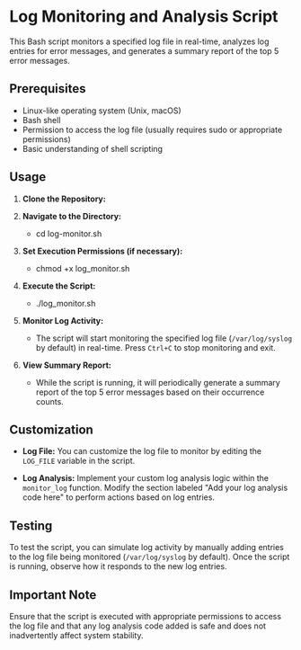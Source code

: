# Log Monitoring and Analysis Script

This Bash script monitors a specified log file in real-time, analyzes log entries for error messages, and generates a summary report of the top 5 error messages.


## Prerequisites

- Linux-like operating system (Unix, macOS)
- Bash shell
- Permission to access the log file (usually requires sudo or appropriate permissions)
- Basic understanding of shell scripting

## Usage

1. **Clone the Repository:**

2. **Navigate to the Directory:**
    - cd log-monitor.sh
3. **Set Execution Permissions (if necessary):**
    - chmod +x log_monitor.sh


4. **Execute the Script:**
    - ./log_monitor.sh


5. **Monitor Log Activity:**
    - The script will start monitoring the specified log file (`/var/log/syslog` by default) in real-time. Press `Ctrl+C` to stop monitoring and exit.

6. **View Summary Report:**
    - While the script is running, it will periodically generate a summary report of the top 5 error messages based on their occurrence counts.

## Customization

- **Log File:**
You can customize the log file to monitor by editing the `LOG_FILE` variable in the script.

- **Log Analysis:**
Implement your custom log analysis logic within the `monitor_log` function. Modify the section labeled "Add your log analysis code here" to perform actions based on log entries.

## Testing

To test the script, you can simulate log activity by manually adding entries to the log file being monitored (`/var/log/syslog` by default). Once the script is running, observe how it responds to the new log entries.

## Important Note

Ensure that the script is executed with appropriate permissions to access the log file and that any log analysis code added is safe and does not inadvertently affect system stability.










